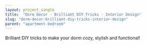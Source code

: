 ```yaml
---
layout: project_single
title:  "Dorm Decor - Brilliant DIY Tricks - Interior Design"
slug: "dorm-decor-brilliant-diy-tricks-interior-design"
parent: "apartment-bedroom"
---
```

Brilliant DIY tricks to make your dorm cozy, stylish and functional!